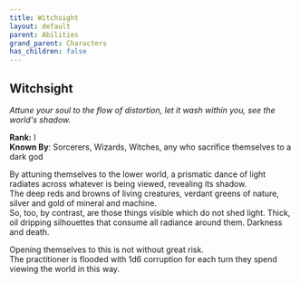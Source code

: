```yaml
---
title: Witchsight
layout: default
parent: Abilities
grand_parent: Characters
has_children: false
---
```


## Witchsight
_Attune your soul to the flow of distortion, let it wash within you, see the world's shadow._  

**Rank:** I  
**Known By**: Sorcerers, Wizards, Witches, any who sacrifice themselves to a dark god  

By attuning themselves to the lower world, a prismatic dance of light radiates across whatever is being viewed, revealing its shadow.  
The deep reds and browns of living creatures, verdant greens of nature, silver and gold of mineral and machine.  
So, too, by contrast, are those things visible which do not shed light. Thick, oil dripping silhouettes that consume all radiance around them. Darkness and death.

Opening themselves to this is not without great risk.  
The practitioner is flooded with 1d6 corruption for each turn they spend viewing the world in this way.
